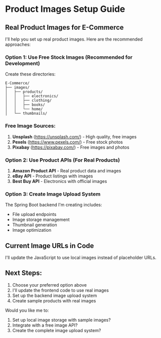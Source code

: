 # Product Images Setup Guide

## Real Product Images for E-Commerce

I'll help you set up real product images. Here are the recommended approaches:

### Option 1: Use Free Stock Images (Recommended for Development)

Create these directories:
```
E-Commerce/
├── images/
│   ├── products/
│   │   ├── electronics/
│   │   ├── clothing/
│   │   ├── books/
│   │   └── home/
│   └── thumbnails/
```

### Free Image Sources:
1. **Unsplash** (https://unsplash.com/) - High quality, free images
2. **Pexels** (https://www.pexels.com/) - Free stock photos
3. **Pixabay** (https://pixabay.com/) - Free images and photos

### Option 2: Use Product APIs (For Real Products)

1. **Amazon Product API** - Real product data and images
2. **eBay API** - Product listings with images
3. **Best Buy API** - Electronics with official images

### Option 3: Create Image Upload System

The Spring Boot backend I'm creating includes:
- File upload endpoints
- Image storage management
- Thumbnail generation
- Image optimization

## Current Image URLs in Code

I'll update the JavaScript to use local images instead of placeholder URLs.

## Next Steps:

1. Choose your preferred option above
2. I'll update the frontend code to use real images
3. Set up the backend image upload system
4. Create sample products with real images

Would you like me to:
1. Set up local image storage with sample images?
2. Integrate with a free image API?
3. Create the complete image upload system?
